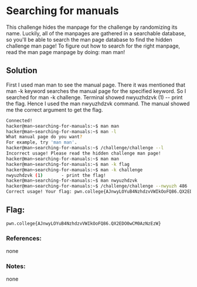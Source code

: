 # Searching for manuals
This challenge hides the manpage for the challenge by randomizing its name. Luckily, all of the manpages are gathered in a searchable database, so you'll be able to search the man page database to find the hidden challenge man page! To figure out how to search for the right manpage, read the man page manpage by doing: man man!

## Solution
First I used man man to see the manual page. There it was mentioned that man -k keyword searches the manual page for the specified keyword. So I searched for man -k challenge. Terminal showed nwyuzhdzvk (1) -- print the flag. Hence I used the man nwyuzhdzvk command. The manual showed me the correct argument to get the flag.

```sh
Connected!
hacker@man~searching-for-manuals:~$ man man
hacker@man~searching-for-manuals:~$ man -l
What manual page do you want?
For example, try 'man man'.
hacker@man~searching-for-manuals:~$ /challenge/challenge --l
Incorrect usage! Please read the hidden challenge man page!
hacker@man~searching-for-manuals:~$ man man
hacker@man~searching-for-manuals:~$ man -k flag
hacker@man~searching-for-manuals:~$ man -k challenge
nwyuzhdzvk (1)       - print the flag!
hacker@man~searching-for-manuals:~$ man nwyuzhdzvk
hacker@man~searching-for-manuals:~$ /challenge/challenge --nwyuzh 486
Correct usage! Your flag: pwn.college{AJnwyLOYuB4NzhdzvVWIkOoFQ86.QX2EDO0wCM0AzNzEzW}
```

## Flag: 

```
pwn.college{AJnwyLOYuB4NzhdzvVWIkOoFQ86.QX2EDO0wCM0AzNzEzW}
```

### References:
none

### Notes:
none
